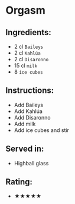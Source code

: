 # Orgasm

## Ingredients:
- 2 cl `Baileys`
- 2 cl `Kahlúa`
- 2 cl `Disaronno`
- 15 cl `milk`
- 8 `ice cubes`

## Instructions:
- Add Baileys
- Add Kahlúa
- Add Disaronno
- Add milk
- Add ice cubes and stir

## Served in:
- Highball glass

## Rating:
- ★★★★★